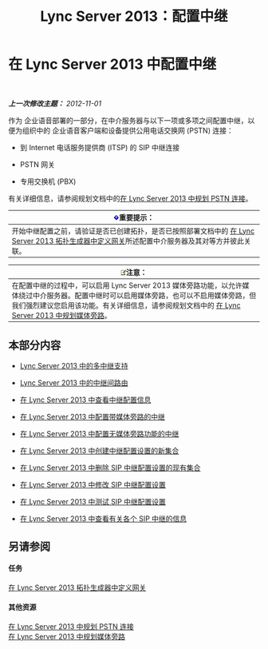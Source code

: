 ﻿---
title: Lync Server 2013：配置中继
TOCTitle: 配置中继
ms:assetid: 0c339511-a185-484e-94f0-dbe918b7e48a
ms:mtpsurl: https://technet.microsoft.com/zh-cn/library/Gg398170(v=OCS.15)
ms:contentKeyID: 49311973
ms.date: 05/19/2016
mtps_version: v=OCS.15
ms.translationtype: HT
---

# 在 Lync Server 2013 中配置中继

 

_**上一次修改主题：** 2012-11-01_

作为 企业语音部署的一部分，在中介服务器与以下一项或多项之间配置中继，以便为组织中的 企业语音客户端和设备提供公用电话交换网 (PSTN) 连接：

  - 到 Internet 电话服务提供商 (ITSP) 的 SIP 中继连接

  - PSTN 网关

  - 专用交换机 (PBX)

有关详细信息，请参阅规划文档中的[在 Lync Server 2013 中规划 PSTN 连接](lync-server-2013-planning-for-pstn-connectivity.md)。

<table>
<thead>
<tr class="header">
<th><img src="images/Gg398794.important(OCS.15).gif" title="important" alt="important" />重要提示：</th>
</tr>
</thead>
<tbody>
<tr class="odd">
<td>开始中继配置之前，请验证是否已创建拓扑，是否已按照部署文档中的 <a href="lync-server-2013-define-a-gateway-in-topology-builder.md">在 Lync Server 2013 拓扑生成器中定义网关</a>所述配置中介服务器及其对等方并彼此关联。</td>
</tr>
</tbody>
</table>


<table>
<thead>
<tr class="header">
<th><img src="images/Dn783119.note(OCS.15).gif" title="note" alt="note" />注意：</th>
</tr>
</thead>
<tbody>
<tr class="odd">
<td>在配置中继的过程中，可以启用 Lync Server 2013 媒体旁路功能，以允许媒体绕过中介服务器。配置中继时可以启用媒体旁路，也可以不启用媒体旁路，但我们强烈建议您启用该功能。有关详细信息，请参阅规划文档中的 <a href="lync-server-2013-planning-for-media-bypass.md">在 Lync Server 2013 中规划媒体旁路</a>。</td>
</tr>
</tbody>
</table>


## 本部分内容

  - [Lync Server 2013 中的多中继支持](lync-server-2013-multiple-trunk-support.md)

  - [Lync Server 2013 中的中继间路由](lync-server-2013-inter-trunk-routing.md)

  - [在 Lync Server 2013 中查看中继配置信息](lync-server-2013-view-trunk-configuration-information.md)

  - [在 Lync Server 2013 中配置带媒体旁路的中继](lync-server-2013-configure-a-trunk-with-media-bypass.md)

  - [在 Lync Server 2013 中配置无媒体旁路功能的中继](lync-server-2013-configure-a-trunk-without-media-bypass.md)

  - [在 Lync Server 2013 中创建中继配置设置的新集合](lync-server-2013-create-a-new-collection-of-trunk-configuration-settings.md)

  - [在 Lync Server 2013 中删除 SIP 中继配置设置的现有集合](lync-server-2013-delete-an-existing-collection-of-sip-trunk-configuration-settings.md)

  - [在 Lync Server 2013 中修改 SIP 中继配置设置](lync-server-2013-modify-sip-trunk-configuration-settings.md)

  - [在 Lync Server 2013 中测试 SIP 中继配置设置](lync-server-2013-test-sip-trunk-configuration-settings.md)

  - [在 Lync Server 2013 中查看有关各个 SIP 中继的信息](lync-server-2013-view-information-about-individual-sip-trunks.md)

## 另请参阅

#### 任务

[在 Lync Server 2013 拓扑生成器中定义网关](lync-server-2013-define-a-gateway-in-topology-builder.md)  

#### 其他资源

[在 Lync Server 2013 中规划 PSTN 连接](lync-server-2013-planning-for-pstn-connectivity.md)  
[在 Lync Server 2013 中规划媒体旁路](lync-server-2013-planning-for-media-bypass.md)

